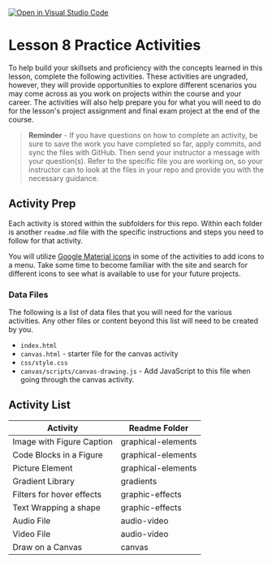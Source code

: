 [![Open in Visual Studio Code](https://classroom.github.com/assets/open-in-vscode-c66648af7eb3fe8bc4f294546bfd86ef473780cde1dea487d3c4ff354943c9ae.svg)](https://classroom.github.com/online_ide?assignment_repo_id=7774022&assignment_repo_type=AssignmentRepo)
# Lesson 8 Practice Activities
To help build your skillsets and proficiency with the concepts learned in this lesson, complete the following activities. These activities are ungraded, however, they will provide opportunities to explore different scenarios you may come across as you work on projects within the course and your career. The activities will also help prepare you for what you will need to do for the lesson's project assignment and final exam project at the end of the course.

> **Reminder** - If you have questions on how to complete an activity, be sure to save the work you have completed so far, apply commits, and sync the files with GitHub. Then send your instructor a message with your question(s). Refer to the specific file you are working on, so your instructor can to look at the files in your repo and provide you with the necessary guidance. 

## Activity Prep
Each activity is stored within the subfolders for this repo. Within each folder is another `readme.md` file with the specific instructions and steps you need to follow for that activity.

You will utilize [Google Material icons](https://developers.google.com/fonts/docs/material_icons) in some of the activities to add icons to a menu. Take some time to become familiar with the site and search for different icons to see what is available to use for your future projects.

### Data Files
The following is a list of data files that you will need for the various activities. Any other files or content beyond this list will need to be created by you.

* `index.html`
* `canvas.html` - starter file for the canvas activity
* `css/style.css`
* `canvas/scripts/canvas-drawing.js` - Add JavaScript to this file when going through the canvas activity.

## Activity List
Activity | Readme Folder
-------- | ---------
Image with Figure Caption | graphical-elements
Code Blocks in a Figure | graphical-elements
Picture Element | graphical-elements
Gradient Library | gradients
Filters for hover effects | graphic-effects
Text Wrapping a shape | graphic-effects
Audio File | audio-video
Video File | audio-video
Draw on a Canvas | canvas

